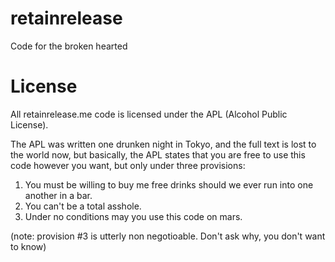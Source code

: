 retainrelease
=============

Code for the broken hearted

License
=======

All retainrelease.me code is licensed under the APL (Alcohol Public License).  

The APL was written one drunken night in Tokyo, and the full text is lost to the world now, but basically, the APL states that you are free to use this code however you want, but only under three provisions:

1) You must be willing to buy me free drinks should we ever run into one another in a bar.  
2) You can't be a total asshole.
3) Under no conditions may you use this code on mars.  

(note: provision #3 is utterly non negotioable.  Don't ask why, you don't want to know)
